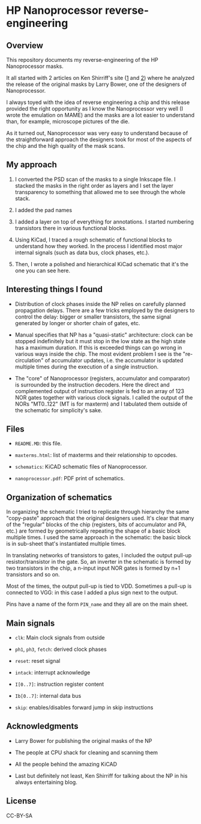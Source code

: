 HP Nanoprocessor reverse-engineering
====================================

Overview
--------

This repository documents my reverse-engineering of the HP Nanoprocessor masks.

It all started with 2 articles on Ken Shirriff's site ([1](http://www.righto.com/2020/09/inside-hp-nanoprocessor-high-speed.html) and [2](http://www.righto.com/2020/09/hp-nanoprocessor-part-ii-reverse.html)) where he analyzed the release of the original masks by Larry Bower, one of the designers of Nanoprocessor.

I always toyed with the idea of reverse engineering a chip and this release provided the right opportunity as I know the Nanoprocessor very well (I wrote the emulation on MAME) and the masks are a lot easier to understand than, for example, microscope pictures of the die.

As it turned out, Nanoprocessor was very easy to understand because of the straightforward approach the designers took for most of the aspects of the chip and the high quality of the mask scans.

My approach
-----------

1. I converted the PSD scan of the masks to a single Inkscape file. I stacked the masks in the right order as layers and I set the layer transparency to something that allowed me to see through the whole stack.

2. I added the pad names

3. I added a layer on top of everything for annotations. I started numbering transistors there in various functional blocks.

4. Using KiCad, I traced a rough schematic of functional blocks to understand how they worked. In the process I identified most major internal signals (such as data bus, clock phases, etc.).

5. Then, I wrote a polished and hierarchical KiCad schematic that it's the one you can see here.

Interesting things I found
--------------------------

- Distribution of clock phases inside the NP relies on carefully planned propagation delays. There are a few tricks employed by the designers to control the delay: bigger or smaller transistors, the same signal generated by longer or shorter chain of gates, etc.

- Manual specifies that NP has a "quasi-static" architecture: clock can be stopped indefinitely but it must stop in the low state as the high state has a maximum duration. If this is exceeded things can go wrong in various ways inside the chip. The most evident problem I see is the "re-circulation" of accumulator updates, i.e. the accumulator is updated multiple times during the execution of a single instruction.

- The "core" of Nanoprocessor (registers, accumulator and comparator) is surrounded by the instruction decoders. Here the direct and complemented output of instruction register is fed to an array of 123 NOR gates together with various clock signals. I called the output of the NORs "MT0..122" (MT is for maxterm) and I tabulated them outside of the schematic for simplicity's sake.

Files
-----

- `README.MD`: this file.

- `maxterms.html`: list of maxterms and their relationship to opcodes.

- `schematics`: KiCAD schematic files of Nanoprocessor.

- `nanoprocessor.pdf`: PDF print of schematics.

Organization of schematics
--------------------------

In organizing the schematic I tried to replicate through hierarchy the same "copy-paste" approach that the original designers used. It's clear that many of the "regular" blocks of the chip (registers, bits of accumulator and PA, etc.) are formed by geometrically repeating the shape of a basic block multiple times. I used the same approach in the schematic: the basic block is in sub-sheet that's instantiated multiple times.

In translating networks of transistors to gates, I included the output pull-up resistor/transistor in the gate. So, an inverter in the schematic is formed by two transistors in the chip, a n-input input NOR gates is formed by n+1 transistors and so on.

Most of the times, the output pull-up is tied to VDD. Sometimes a pull-up is connected to VGG: in this case I added a plus sign next to the output.

Pins have a name of the form `PIN_name` and they all are on the main sheet.

Main signals
------------

- `clk`: Main clock signals from outside

- `ph1`, `ph3`, `fetch`: derived clock phases

- `reset`: reset signal

- `intack`: interrupt acknowledge

- `I[0..7]`: instruction register content

- `Ib[0..7]`: internal data bus

- `skip`: enables/disables forward jump in skip instructions

Acknowledgments
---------------

- Larry Bower for publishing the original masks of the NP

- The people at CPU shack for cleaning and scanning them

- All the people behind the amazing KiCAD

- Last but definitely not least, Ken Shirriff for talking about the NP in his always entertaining blog.

License
-------

CC-BY-SA
